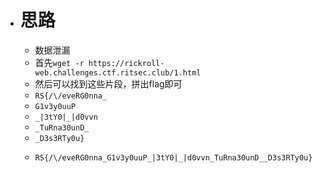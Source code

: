 - # 思路
	- 数据泄漏
	- 首先`wget -r https://rickroll-web.challenges.ctf.ritsec.club/1.html`
	- 然后可以找到这些片段，拼出flag即可
	- `RS{/\/eveRG0nna_`
	- `G1v3y0uuP`
	- `_|3tY0|_|d0vvn`
	- `_TuRna30unD_`
	- `_D3s3RTy0u}`
	- ```
	  RS{/\/eveRG0nna_G1v3y0uuP_|3tY0|_|d0vvn_TuRna30unD__D3s3RTy0u}
	  ```